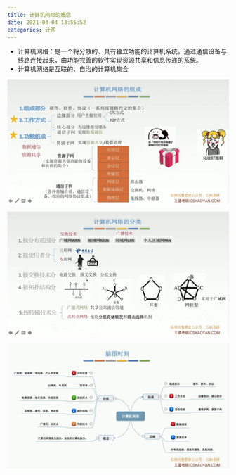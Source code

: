```yaml
---
title: 计算机网络的概念
date: 2021-04-04 13:55:52
categories: 计网
---
```


- 计算机网络：是一个将分散的、具有独立功能的计算机系统，通过通信设备与线路连接起来，由功能完善的软件实现资源共享和信息传递的系统。
- 计算机网络是互联的、自治的计算机集合

![image-20210404170209906](./images/pictures/eb704251430947b09d8af882a73792de.png)

![image-20210404170258349](./images/pictures/0d71f8e33a0747f1b3679a374b4dad1f.png)

![image-20210404170408500](./images/pictures/56953bb8c98d40bf8126ce8e2266aaf8.png)